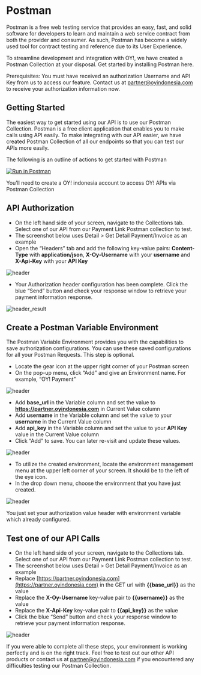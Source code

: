 # Postman

Postman is a free web testing service that provides an easy, fast, and solid software for developers to learn and maintain a web service contract from both the provider and consumer. As such, Postman has become a widely used tool for contract testing and reference due to its User Experience.

To streamline development and integration with OY!, we have created a Postman Collection at your disposal. Get started by installing Postman here.

Prerequisites: You must have received an authorization Username and API Key from us to access our feature. Contact us at partner@oyindonesia.com to receive your authorization information now.

## Getting Started

The easiest way to get started using our API is to use our Postman Collection. Postman is a free client application that enables you to make calls using API easily. To make integrating with our API easier, we have created Postman Collection of all our endpoints so that you can test our APIs more easily.

The following is an outline of actions to get started with Postman

[![Run in Postman](images/button_postman.svg)](https://app.getpostman.com/run-collection/893ce0e3ece7fffdb235?action=collection%2Fimport)

You’ll need to create a OY! indonesia account to access OY! APIs via Postman Collection

## API Authorization

* On the left hand side of your screen, navigate to the Collections tab. Select one of our API from our Payment Link Postman collection to test. 
* The screenshot below uses Detail > Get Detail Payment/Invoice as an example
* Open the “Headers” tab and add the following key-value pairs: **Content-Type** with **application/json**, **X-Oy-Username** with your **username** and **X-Api-Key** with your **API Key**

![header](images/postman_checkout_header.png)

* Your Authorization header configuration has been complete. Click the blue “Send” button and check your response window to retrieve your payment information response. 

![header_result](images/postman_checkout_header_finish.png)


## Create a Postman Variable Environment

The Postman Variable Environment provides you with the capabilities to save authorization configurations. You can use these saved configurations for all your Postman Requests. This step is optional.

* Locate the gear icon at the upper right corner of your Postman screen
* On the pop-up menu, click “Add” and give an Environment name. For example, “OY! Payment”

![header](images/postman_checkout_add_environtment.png)

* Add **base_url** in the Variable column and set the value to **https://partner.oyindonesia.com** in Current Value column
* Add **username** in the Variable column and set the value to your **username** in the Current Value column
* Add **api_key** in the Variable column and set the value to your **API Key** value in the Current Value column
* Click “Add” to save. You can later re-visit and update these values.

![header](images/postman_checkout_setup_environtment.png)

* To utilize the created environment, locate the environment management menu at the upper left corner of your screen. It should be to the left of the eye icon. 
* In the drop down menu, choose the environment that you have just created. 

![header](images/postman_checkout_choose_environtment.png)

You just set your authorization value header with environment variable which already configured.


## Test one of our API Calls

* On the left hand side of your screen, navigate to the Collections tab. Select one of our API from our Payment Link Postman collection to test. 
* The screenshot below uses Detail > Get Detail Payment/Invoice as an example
* Replace [https://partner.oyindonesia.com](https://partner.oyindonesia.com) in the GET url with **{{base_url}}** as the value 
* Replace the **X-Oy-Username** key-value pair to **{{username}}** as the value 
* Replace the **X-Api-Key** key-value pair to **{{api_key}}** as the value
* Click the blue “Send” button and check your response window to retrieve your payment information response.

![header](images/postman_checkout_detail.png)

If you were able to complete all these steps, your environment is working perfectly and is on the right track. Feel free to test out our other API products or contact us at [partner@oyindonesia.com](partner@oyindonesia.com) if you encountered any difficulties testing our Postman Collection. 